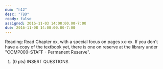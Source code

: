 ```yaml
---
num: "h12"
desc: "TBD"
ready: false
assigned: 2016-11-03 14:00:00.00-7:00
due: 2016-11-08 14:00:00.00-7:00
---
```

Reading: Read Chapter xx, with a special focus on pages xx-xx.    If you don't have a copy of the textbook yet, there is one on reserve at the library under "COMP000-STAFF - Permanent Reserve".

1.	(0 pts) INSERT QUESTIONS.
	<div style="margin-bottom:4em"></div>

